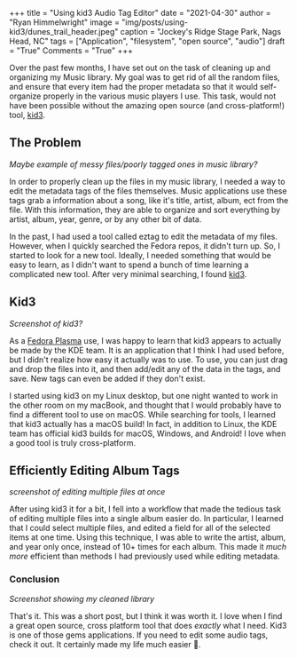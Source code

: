 +++
title   = "Using kid3 Audio Tag Editor"
date    = "2021-04-30"
author  = "Ryan Himmelwright"
image   = "img/posts/using-kid3/dunes_trail_header.jpeg"
caption = "Jockey's Ridge Stage Park, Nags Head, NC"
tags    = ["Application", "filesystem", "open source", "audio"]
draft   = "True"
Comments = "True"
+++

Over the past few months, I have set out on the task of cleaning up and
organizing my Music library. My goal was to get rid of all the random files,
and ensure that every item had the proper metadata so that it would
self-organize properly in the various music players I use. This task, would
not have been possible without the amazing open source (and cross-platform!)
tool, [kid3](https://kid3.kde.org).

<!--more-->

## The Problem

*Maybe example of messy files/poorly tagged ones in music library?*

In order to properly clean up the files in my music library, I needed a way to
edit the metadata tags of the files themselves. Music applications use these
tags grab a information about a song, like it's title, artist, album, ect from
the file. With this information, they are able to organize and sort everything
by artist, album, year, genre, or by any other bit of data.

In the past, I had used a tool called eztag to edit the metadata of my files.
However, when I quickly searched the Fedora repos, it didn't turn up. So, I
started to look for a new tool. Ideally, I needed something that would be easy
to learn, as I didn't want to spend a bunch of time learning a complicated new
tool. After very minimal searching, I found [kid3](https://kid3.kde.org).

## Kid3

*Screenshot of kid3?*

As a [Fedora Plasma](https://spins.fedoraproject.org/kde/) use, I was happy to
learn that kid3 appears to actually be made by the KDE team. It is an application that I think I had used before, but I didn't realize how easy it actually was to use. To use, you can just drag and drop the files into it, and then add/edit any of the data in the tags, and save. New tags can even be added if they don't exist.

I started using kid3 on my Linux desktop, but one night wanted to work in the
other room on my macBook, and thought that I would probably have to find a
different tool to use on macOS. While searching for tools, I learned that kid3
actually has a macOS build! In fact, in addition to Linux, the KDE team has
official kid3 builds for macOS, Windows, and Android! I love when a good tool is truly cross-platform.

## Efficiently Editing Album Tags

*screenshot of editing multiple files at once*

After using kid3 it for a bit, I fell into a workflow that made the tedious task
of editing multiple files into a single album easier do. In particular, I
learned that I could select multiple files, and edited a field for all of the
selected items at one time.  Using this technique, I was able to write the
artist, album, and year only once, instead of 10+ times for each album. This
made it *much more* efficient than methods I had previously used while editing
metadata.

### Conclusion

*Screenshot showing my cleaned library*

That's it. This was a short post, but I think it was worth it. I love when I find a great open source, cross platform tool that does *exactly* what I need. Kid3 is one of those gems applications. If you need to edit some audio tags, check it out. It certainly made my life much easier 🙂.